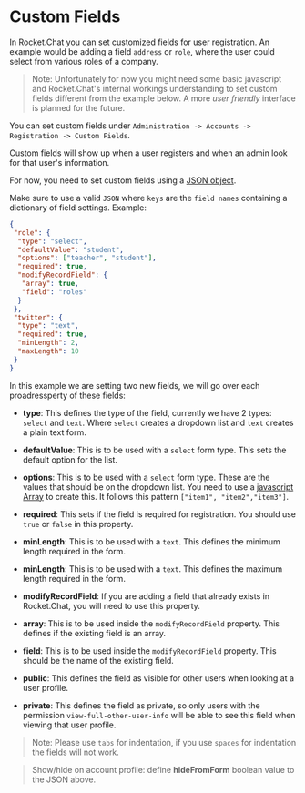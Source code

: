 # Custom Fields

In Rocket.Chat you can set customized fields for user registration. An example would be adding a field `address` or `role`, where the user could select from various roles of a company.

> Note: Unfortunately for now you might need some basic javascript and Rocket.Chat's internal workings understanding to set custom fields different from the example below. A more _user friendly_ interface is planned for the future.

You can set custom fields under `Administration -> Accounts -> Registration -> Custom Fields`.

Custom fields will show up when a user registers and when an admin look for that user's information.

For now, you need to set custom fields using a [JSON object](https://developer.mozilla.org/en-US/docs/Learn/JavaScript/Objects/JSON).

Make sure to use a valid `JSON` where `keys` are the `field names` containing a dictionary of field settings. Example:

```json
{
 "role": {
  "type": "select",
  "defaultValue": "student",
  "options": ["teacher", "student"],
  "required": true,
  "modifyRecordField": {
   "array": true,
   "field": "roles"
  }
 },
 "twitter": {
  "type": "text",
  "required": true,
  "minLength": 2,
  "maxLength": 10
 }
}
```

In this example we are setting two new fields, we will go over each proadressperty of these fields:

- **type**: This defines the type of the field, currently we have 2 types: `select` and `text`. Where `select` creates a dropdown list and `text` creates a plain text form.

- **defaultValue**: This is to be used with a `select` form type. This sets the default option for the list.

- **options**: This is to be used with a `select` form type. These are the values that should be on the dropdown list. You need to use a [javascript Array](https://developer.mozilla.org/en-US/docs/Web/JavaScript/Reference/Global_Objects/Array) to create this. It follows this pattern `["item1", "item2","item3"]`.

- **required**: This sets if the field is required for registration. You should use `true` or `false` in this property.

- **minLength**: This is to be used with a `text`. This defines the minimum length required in the form.

- **minLength**: This is to be used with a `text`. This defines the maximum length required in the form.

- **modifyRecordField**: If you are adding a field that already exists in Rocket.Chat, you will need to use this property.

- **array**: This is to be used inside the `modifyRecordField` property. This defines if the existing field is an array.

- **field**: This is to be used inside the `modifyRecordField` property. This should be the name of the existing field.

- **public**: This defines the field as visible for other users when looking at a user profile.

- **private**: This defines the field as private, so only users with the permission `view-full-other-user-info` will be able to see this field when viewing that user profile.

> Note: Please use `tabs` for indentation, if you use `spaces` for indentation the fields will not work.

> Show/hide on account profile: define **hideFromForm** boolean value to the JSON above.
